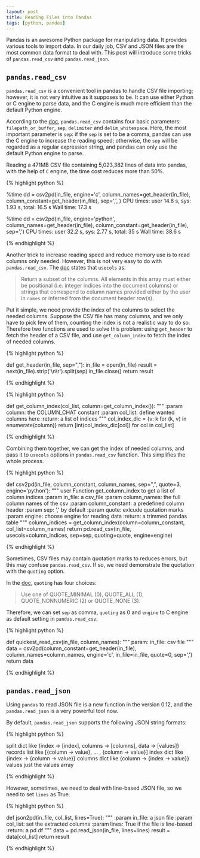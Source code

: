 ```yaml
---
layout: post
title: Reading Files into Pandas
tags: [python, pandas]
---
```


Pandas is an awesome Python package for manipulating data. It provides various tools to import data. In our daily job, CSV and JSON files are the most common data format to deal with. This post will introduce some tricks of `pandas.read_csv` and `pandas.read_json`.

## `pandas.read_csv`

`pandas.read_csv` is a convenient tool in pandas to handle CSV file importing; however, it is not very intuitive as it supposes to be. It can use either Python or C engine to parse data, and the C engine is much more efficient than the default Python engine.

According to the [doc](http://pandas.pydata.org/pandas-docs/stable/io.html#basic), `pandas.read_csv` contains four basic parameters: `filepath_or_buffer`, `sep`, `delimiter` and `delim_whitespace`. Here, the most important parameter is `sep`: if the `sep` is set to be a comma, pandas can use the C engine to increase the reading speed; otherwise, the `sep` will be regarded as a regular expression string, and pandas can only use the default Python engine to parse.

Reading a 471MB CSV file containing 5,023,382 lines of data into pandas, with the help of `C` engine, the time cost reduces more than 50%.

{% highlight python %}

%time dd = csv2pd(in_file, engine='c', column_names=get_header(in_file), column_constant=get_header(in_file), sep=',', )
CPU times: user 14.6 s, sys: 1.93 s, total: 16.5 s
Wall time: 17.3 s

%time dd = csv2pd(in_file, engine='python', column_names=get_header(in_file), column_constant=get_header(in_file), sep=',')
CPU times: user 32.2 s, sys: 2.77 s, total: 35 s
Wall time: 38.6 s

{% endhighlight %}

Another trick to increase reading speed and reduce memory use  is to read columns only needed. However, this is not very easy to do with `pandas.read_csv`. The [doc](http://pandas.pydata.org/pandas-docs/stable/io.html#column-and-index-locations-and-names) states that `usecols` as:

> Return a subset of the columns. All elements in this array must either be positional (i.e. integer indices into the document columns) or strings that correspond to column names provided either by the user in `names` or inferred from the document header row(s).

Put it simple, we need provide the index of the columns to select the needed columns. Suppose the CSV file has many columns, and we only have to pick few of them, counting the index is not a realistic way to do so. Therefore two functions are used to solve this problem: using `get_header` to fetch the header of a CSV file, and use `get_column_index` to fetch the index of needed columns.

{% highlight python %}

def get_header(in_file, sep=","):
    in_file = open(in_file)
    result = next(in_file).strip('\n\r').split(sep)
    in_file.close()
    return result

{% endhighlight %}

{% highlight python %}

def get_column_index(col_list, column=get_column_index()):
    """
    :param column: the COLUMN_CHAT constant
    :param col_list: define wanted columns here
    :return: a list of indices
    """
    col_index_dic = {v: k for (k, v) in enumerate(column)}
    return [int(col_index_dic[col]) for col in col_list]

{% endhighlight %}

Combining them together, we can get the index of needed columns, and pass it to `usecols` options in `pandas.read_csv` function. This simplifies the whole process.

{% highlight python %}

def csv2pd(in_file, column_constant, column_names, sep=",", quote=3, engine='python'):
    """
    user Function get_column_index to get a list of column indices
    :param in_file: a csv_file
    :param column_names: the full column names of the csv
    :param column_constant: a predefined column header
    :param sep: ',' by default
    :param quote: exlcude quotation marks
    :param engine: choose engine for reading data
    :return: a trimmed pandas table
    """
    column_indices = get_column_index(column=column_constant, col_list=column_names)
    return pd.read_csv(in_file, usecols=column_indices, sep=sep, quoting=quote, engine=engine)

{% endhighlight %}

Sometimes, CSV files may contain quotation marks to reduces errors, but this may confuse `pandas.read_csv`. If so, we need demonstrate the quotation with the `quoting` option.

In the [doc](http://pandas.pydata.org/pandas-docs/stable/io.html#quoting-compression-and-file-format), `quoting` has four choices:

> Use one of QUOTE_MINIMAL (0), QUOTE_ALL (1), QUOTE_NONNUMERIC (2) or QUOTE_NONE (3).

Therefore, we can set `sep` as comma, `quoting` as 0 and `engine` to C engine as default setting in `pandas.read_csv`:

{% highlight python %}

def quickest_read_csv(in_file, column_names):
    """
    param: in_file: csv file
    """
    data = csv2pd(column_constant=get_header(in_file), column_names=column_names, engine='c',
                  in_file=in_file, quote=0, sep=',')
    return data

{% endhighlight %}

## `pandas.read_json`


Using `pandas` to read JSON file is a new function in the version 0.12, and the `pandas.read_json` is a very powerful tool now.

By default, `pandas.read_json` supports the following JSON string formats:

{% highlight python %}

split	dict like {index -> [index], columns -> [columns], data -> [values]}
records	list like [{column -> value}, ... , {column -> value}]
index	dict like {index -> {column -> value}}
columns	dict like {column -> {index -> value}}
values	just the values array

{% endhighlight %}

However, sometimes, we need to deal with line-based JSON file, so we need to set `lines` as True.

{% highlight python %}

def json2pd(in_file, col_list, lines=True):
    """
    :param in_file: a json file
    :param col_list: set the extracted columns
    :param lines: True if the file is line-based
    :return: a pd df
    """
    data = pd.read_json(in_file, lines=lines)
    result = data[col_list]
    return result

{% endhighlight %}
